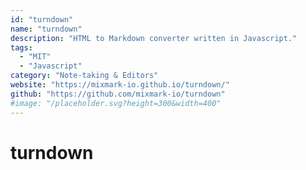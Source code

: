 ```yaml
---
id: "turndown"
name: "turndown"
description: "HTML to Markdown converter written in Javascript."
tags:
  - "MIT"
  - "Javascript"
category: "Note-taking & Editors"
website: "https://mixmark-io.github.io/turndown/"
github: "https://github.com/mixmark-io/turndown"
#image: "/placeholder.svg?height=300&width=400"
---
```


# turndown
